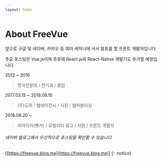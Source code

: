```yaml
---
layout: home
---
```

# About FreeVue

앞으로 구글 및 네이버, 카카오 등 여러 세미나에 서서 발표를 할 프론트 개발자입니다.

주요 포스팅은 Vue.js이며 추후에 React.js와 React-Native 개발기도 추가할 예정입니다.

2012 ~ 2016
> 명지전문대 / 전기과 / 졸업
  
2017.03.15 ~ 2018.08.10
> (주)도아 / 웹에이전시 / 사원 / 웹퍼블리싱

2018.08.20 ~
> 비마이카(뿅카) / 모빌리티 광고 / 사원 / 프론트 개발자

###### 네이버 블로그에서 우선적으로 포스팅을 확인할 수 있습니다.
[[https://freevue.blog.me](https://freevue.blog.me)]
{: .notice}
